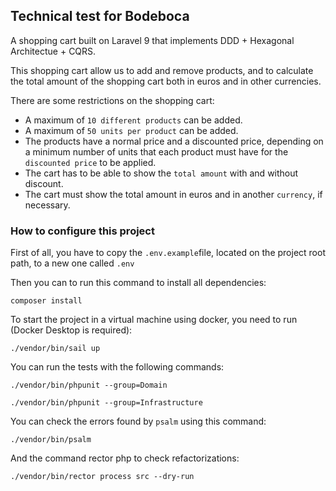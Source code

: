 ## Technical test for Bodeboca

A shopping cart built on Laravel 9 that implements DDD + Hexagonal Architectue + CQRS.

This shopping cart allow us to add and remove products, and to calculate 
the total amount of the shopping cart both in euros and in other currencies.

There are some restrictions on the shopping cart:

- A maximum of `10 different products` can be added.
- A maximum of `50 units per product` can be added.
- The products have a normal price and a discounted price, 
depending on a minimum number of units that each product must 
have for the `discounted price` to be applied.
- The cart has to be able to show the `total amount` with and 
without discount.
- The cart must show the total amount in euros and 
in another `currency`, if necessary.

### How to configure this project

First of all, you have to copy the `.env.example`file, located on the project 
root path, to a new one called `.env`

Then you can to run this command to install all dependencies:

```
composer install
```

To start the project in a virtual machine using docker, you need to run (Docker Desktop is required):

```
./vendor/bin/sail up
```

You can run the tests with the following commands:

```
./vendor/bin/phpunit --group=Domain
```

```
./vendor/bin/phpunit --group=Infrastructure
```

You can check the errors found by `psalm` using this command:

```
./vendor/bin/psalm
```

And the command rector php to check refactorizations:

```
./vendor/bin/rector process src --dry-run
```
